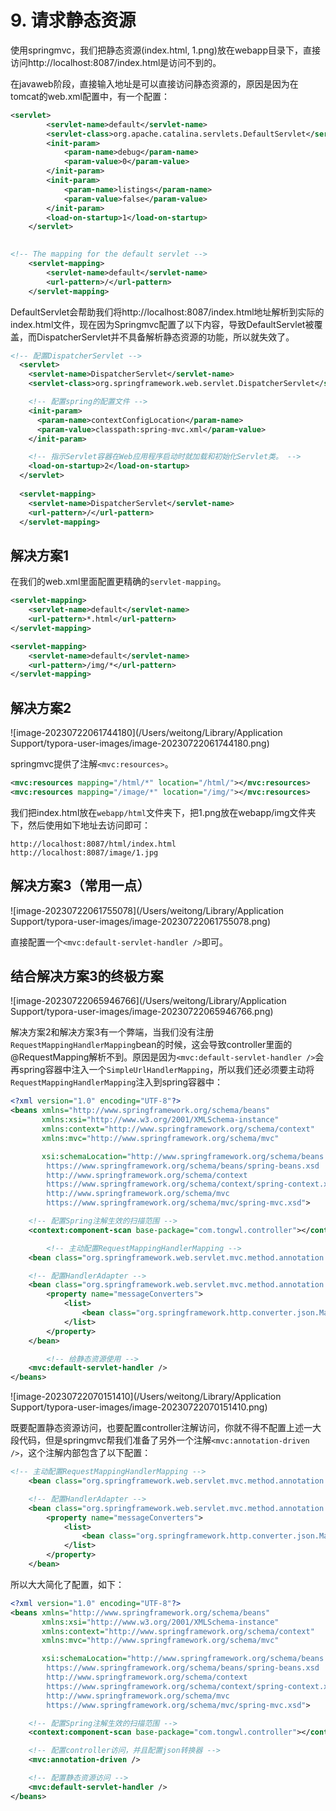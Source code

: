 # 9. 请求静态资源

使用springmvc，我们把静态资源(index.html, 1.png)放在webapp目录下，直接访问http://localhost:8087/index.html是访问不到的。

在javaweb阶段，直接输入地址是可以直接访问静态资源的，原因是因为在tomcat的web.xml配置中，有一个配置：
```xml
<servlet>
        <servlet-name>default</servlet-name>
        <servlet-class>org.apache.catalina.servlets.DefaultServlet</servlet-class>
        <init-param>
            <param-name>debug</param-name>
            <param-value>0</param-value>
        </init-param>
        <init-param>
            <param-name>listings</param-name>
            <param-value>false</param-value>
        </init-param>
        <load-on-startup>1</load-on-startup>
    </servlet>
    

<!-- The mapping for the default servlet -->
    <servlet-mapping>
        <servlet-name>default</servlet-name>
        <url-pattern>/</url-pattern>
    </servlet-mapping>
```

DefaultServlet会帮助我们将http://localhost:8087/index.html地址解析到实际的index.html文件，现在因为Springmvc配置了以下内容，导致DefaultServlet被覆盖，而DispatcherServlet并不具备解析静态资源的功能，所以就失效了。
```xml
<!-- 配置DispatcherServlet -->
  <servlet>
    <servlet-name>DispatcherServlet</servlet-name>
    <servlet-class>org.springframework.web.servlet.DispatcherServlet</servlet-class>

    <!-- 配置spring的配置文件 -->
    <init-param>
      <param-name>contextConfigLocation</param-name>
      <param-value>classpath:spring-mvc.xml</param-value>
    </init-param>

    <!-- 指示Servlet容器在Web应用程序启动时就加载和初始化Servlet类。 -->
    <load-on-startup>2</load-on-startup>
  </servlet>
  
  <servlet-mapping>
    <servlet-name>DispatcherServlet</servlet-name>
    <url-pattern>/</url-pattern>
  </servlet-mapping>
```



## 解决方案1

在我们的web.xml里面配置更精确的`servlet-mapping`。

```xml
<servlet-mapping>
    <servlet-name>default</servlet-name>
    <url-pattern>*.html</url-pattern>
</servlet-mapping>

<servlet-mapping>
    <servlet-name>default</servlet-name>
    <url-pattern>/img/*</url-pattern>
</servlet-mapping>
```



## 解决方案2

![image-20230722061744180](/Users/weitong/Library/Application Support/typora-user-images/image-20230722061744180.png)

springmvc提供了注解`<mvc:resources>`。

```xml
<mvc:resources mapping="/html/*" location="/html/"></mvc:resources>
<mvc:resources mapping="/image/*" location="/img/"></mvc:resources>
```

我们把index.html放在`webapp/html`文件夹下，把1.png放在webapp/img文件夹下，然后使用如下地址去访问即可：
```
http://localhost:8087/html/index.html
http://localhost:8087/image/1.jpg
```



## 解决方案3（常用一点）

![image-20230722061755078](/Users/weitong/Library/Application Support/typora-user-images/image-20230722061755078.png)

直接配置一个`<mvc:default-servlet-handler />`即可。





## 结合解决方案3的终极方案

![image-20230722065946766](/Users/weitong/Library/Application Support/typora-user-images/image-20230722065946766.png)

解决方案2和解决方案3有一个弊端，当我们没有注册`RequestMappingHandlerMapping`bean的时候，这会导致controller里面的@RequestMapping解析不到。原因是因为`<mvc:default-servlet-handler />`会再spring容器中注入一个`SimpleUrlHandlerMapping`，所以我们还必须要主动将`RequestMappingHandlerMapping`注入到spring容器中：

```xml
<?xml version="1.0" encoding="UTF-8"?>
<beans xmlns="http://www.springframework.org/schema/beans"
       xmlns:xsi="http://www.w3.org/2001/XMLSchema-instance"
       xmlns:context="http://www.springframework.org/schema/context"
       xmlns:mvc="http://www.springframework.org/schema/mvc"

       xsi:schemaLocation="http://www.springframework.org/schema/beans
        https://www.springframework.org/schema/beans/spring-beans.xsd
        http://www.springframework.org/schema/context
        https://www.springframework.org/schema/context/spring-context.xsd
        http://www.springframework.org/schema/mvc
        https://www.springframework.org/schema/mvc/spring-mvc.xsd">

    <!-- 配置Spring注解生效的扫描范围 -->
    <context:component-scan base-package="com.tongwl.controller"></context:component-scan>

		<!-- 主动配置RequestMappingHandlerMapping -->
    <bean class="org.springframework.web.servlet.mvc.method.annotation.RequestMappingHandlerMapping"></bean>

    <!-- 配置HandlerAdapter -->
    <bean class="org.springframework.web.servlet.mvc.method.annotation.RequestMappingHandlerAdapter">
        <property name="messageConverters">
            <list>
                <bean class="org.springframework.http.converter.json.MappingJackson2HttpMessageConverter"></bean>
            </list>
        </property>
    </bean>

		<!-- 给静态资源使用 -->
    <mvc:default-servlet-handler />
</beans>
```





![image-20230722070151410](/Users/weitong/Library/Application Support/typora-user-images/image-20230722070151410.png)

既要配置静态资源访问，也要配置controller注解访问，你就不得不配置上述一大段代码，但是springmvc帮我们准备了另外一个注解`<mvc:annotation-driven />`，这个注解内部包含了以下配置：
```xml
<!-- 主动配置RequestMappingHandlerMapping -->
    <bean class="org.springframework.web.servlet.mvc.method.annotation.RequestMappingHandlerMapping"></bean>

    <!-- 配置HandlerAdapter -->
    <bean class="org.springframework.web.servlet.mvc.method.annotation.RequestMappingHandlerAdapter">
        <property name="messageConverters">
            <list>
                <bean class="org.springframework.http.converter.json.MappingJackson2HttpMessageConverter"></bean>
            </list>
        </property>
    </bean>
```



所以大大简化了配置，如下：

```xml
<?xml version="1.0" encoding="UTF-8"?>
<beans xmlns="http://www.springframework.org/schema/beans"
       xmlns:xsi="http://www.w3.org/2001/XMLSchema-instance"
       xmlns:context="http://www.springframework.org/schema/context"
       xmlns:mvc="http://www.springframework.org/schema/mvc"

       xsi:schemaLocation="http://www.springframework.org/schema/beans
        https://www.springframework.org/schema/beans/spring-beans.xsd
        http://www.springframework.org/schema/context
        https://www.springframework.org/schema/context/spring-context.xsd
        http://www.springframework.org/schema/mvc
        https://www.springframework.org/schema/mvc/spring-mvc.xsd">

    <!-- 配置Spring注解生效的扫描范围 -->
    <context:component-scan base-package="com.tongwl.controller"></context:component-scan>

    <!-- 配置controller访问，并且配置json转换器 -->
    <mvc:annotation-driven />

    <!-- 配置静态资源访问 -->
    <mvc:default-servlet-handler />
</beans>
```

